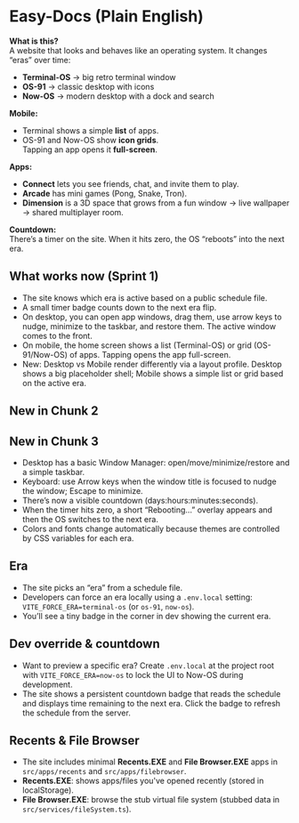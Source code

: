 # Easy-Docs (Plain English)

**What is this?**  
A website that looks and behaves like an operating system. It changes “eras” over time:
- **Terminal-OS** → big retro terminal window
- **OS-91** → classic desktop with icons
- **Now-OS** → modern desktop with a dock and search

**Mobile:**  
- Terminal shows a simple **list** of apps.  
- OS-91 and Now-OS show **icon grids**.  
Tapping an app opens it **full-screen**.

**Apps:**  
- **Connect** lets you see friends, chat, and invite them to play.  
- **Arcade** has mini games (Pong, Snake, Tron).  
- **Dimension** is a 3D space that grows from a fun window → live wallpaper → shared multiplayer room.

**Countdown:**  
There’s a timer on the site. When it hits zero, the OS “reboots” into the next era.

## What works now (Sprint 1)
- The site knows which era is active based on a public schedule file.
- A small timer badge counts down to the next era flip.
- On desktop, you can open app windows, drag them, use arrow keys to nudge, minimize to the taskbar, and restore them. The active window comes to the front.
- On mobile, the home screen shows a list (Terminal-OS) or grid (OS-91/Now-OS) of apps. Tapping opens the app full-screen.
 - New: Desktop vs Mobile render differently via a layout profile. Desktop shows a big placeholder shell; Mobile shows a simple list or grid based on the active era.

## New in Chunk 2
## New in Chunk 3
- Desktop has a basic Window Manager: open/move/minimize/restore and a simple taskbar.
- Keyboard: use Arrow keys when the window title is focused to nudge the window; Escape to minimize.
- There’s now a visible countdown (days:hours:minutes:seconds).
- When the timer hits zero, a short “Rebooting…” overlay appears and then the OS switches to the next era.
- Colors and fonts change automatically because themes are controlled by CSS variables for each era.

## Era
- The site picks an “era” from a schedule file.
- Developers can force an era locally using a `.env.local` setting: `VITE_FORCE_ERA=terminal-os` (or `os-91`, `now-os`).
- You’ll see a tiny badge in the corner in dev showing the current era.

## Dev override & countdown
- Want to preview a specific era? Create `.env.local` at the project root with `VITE_FORCE_ERA=now-os` to lock the UI to Now-OS during development.
- The site shows a persistent countdown badge that reads the schedule and displays time remaining to the next era. Click the badge to refresh the schedule from the server.

## Recents & File Browser
- The site includes minimal **Recents.EXE** and **File Browser.EXE** apps in `src/apps/recents` and `src/apps/filebrowser`.
- **Recents.EXE**: shows apps/files you've opened recently (stored in localStorage).
- **File Browser.EXE**: browse the stub virtual file system (stubbed data in `src/services/fileSystem.ts`).